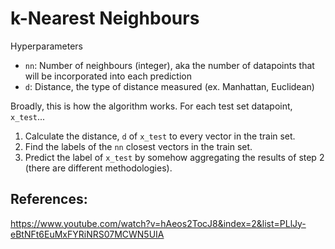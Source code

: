 # k-Nearest Neighbours

Hyperparameters

* `nn`: Number of neighbours (integer), aka the number of datapoints that will be incorporated into each prediction 
* `d`: Distance, the type of distance measured (ex. Manhattan, Euclidean) 

Broadly, this is how the algorithm works. For each test set datapoint, `x_test`...

1. Calculate the distance, `d` of `x_test` to every vector in the train set.
2. Find the labels of the `nn` closest vectors in the train set.
3. Predict the label of `x_test` by somehow aggregating the results of step 2 (there are different methodologies).  


## References:

https://www.youtube.com/watch?v=hAeos2TocJ8&index=2&list=PLlJy-eBtNFt6EuMxFYRiNRS07MCWN5UIA
